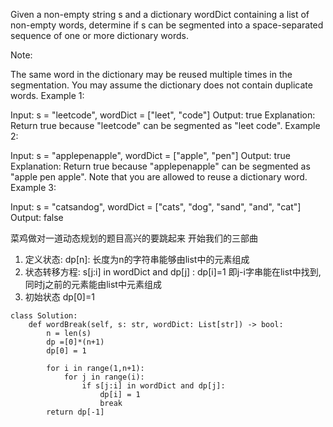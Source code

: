 Given a non-empty string s and a dictionary wordDict containing a list of non-empty words, determine if s can be segmented into a space-separated sequence of one or more dictionary words.

Note:

The same word in the dictionary may be reused multiple times in the segmentation.
You may assume the dictionary does not contain duplicate words.
Example 1:

Input: s = "leetcode", wordDict = ["leet", "code"]
Output: true
Explanation: Return true because "leetcode" can be segmented as "leet code".
Example 2:

Input: s = "applepenapple", wordDict = ["apple", "pen"]
Output: true
Explanation: Return true because "applepenapple" can be segmented as "apple pen apple".
             Note that you are allowed to reuse a dictionary word.
Example 3:

Input: s = "catsandog", wordDict = ["cats", "dog", "sand", "and", "cat"]
Output: false

菜鸡做对一道动态规划的题目高兴的要跳起来
开始我们的三部曲
1. 定义状态: dp[n]: 长度为n的字符串能够由list中的元素组成
2. 状态转移方程: s[j:i] in wordDict and dp[j] : dp[i]=1 即j-i字串能在list中找到,同时j之前的元素能由list中元素组成
3. 初始状态 dp[0]=1

```
class Solution:
    def wordBreak(self, s: str, wordDict: List[str]) -> bool:
        n = len(s)
        dp =[0]*(n+1)
        dp[0] = 1
        
        for i in range(1,n+1):
            for j in range(i):
                if s[j:i] in wordDict and dp[j]:
                    dp[i] = 1
                    break
        return dp[-1]
```
